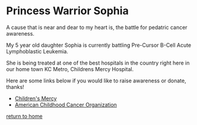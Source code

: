 # Princess  Warrior Sophia

A cause that is near and dear to my heart is, the battle for pedatric cancer awareness.

My 5 year old daughter Sophia is currently battling Pre-Cursor B-Cell Acute Lymphoblastic Leukemia.

She is being treated at one of the best hospitals in the country right here in our home town KC Metro, Childrens Mercy Hospital.

Here are some links below if you would like to raise awareness or donate, thanks!

* [Children's Mercy](https://www.childrensmercy.org/locations/adele-hall/)
* [American Childhood Cancer Organization](https://www.acco.org/childhood-cancer-awareness-month/)

[return to home](./README.md)
